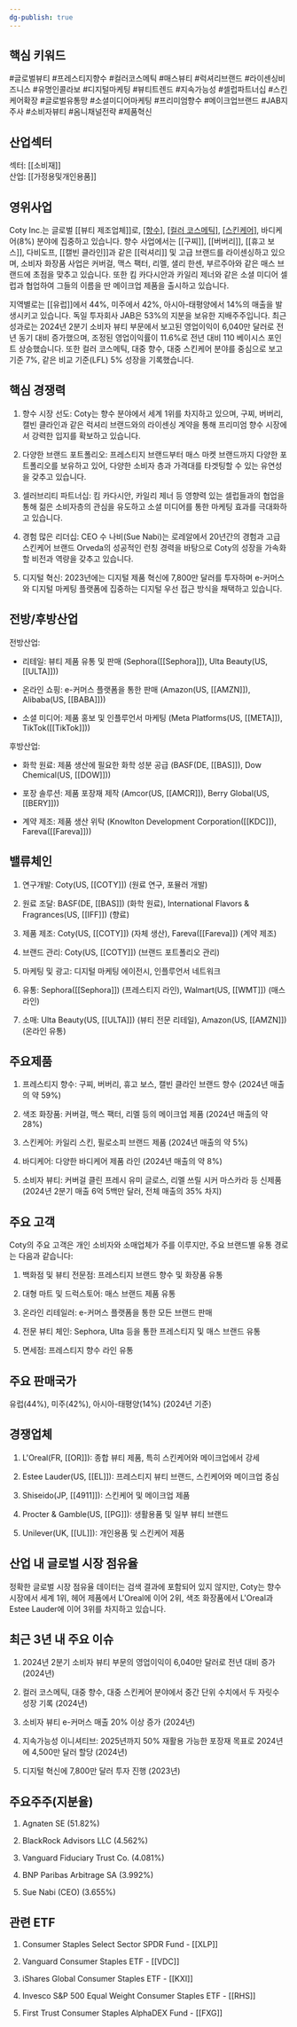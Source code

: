 ```yaml
---
dg-publish: true
---
```

## 핵심 키워드

#글로벌뷰티 #프레스티지향수 #컬러코스메틱 #매스뷰티 #럭셔리브랜드 #라이센싱비즈니스 #유명인콜라보 #디지털마케팅 #뷰티트렌드 #지속가능성 #셀럽파트너십 #스킨케어확장 #글로벌유통망 #소셜미디어마케팅 #프리미엄향수 #메이크업브랜드 #JAB지주사 #소비자뷰티 #옴니채널전략 #제품혁신

## 산업섹터

섹터: [[소비재]]  
산업: [[가정용및개인용품]]

## 영위사업

Coty Inc.는 글로벌 [[뷰티 제조업체]]로, [[향수]](59%), [[컬러 코스메틱]](28%), [[스킨케어]](5%), 바디케어(8%) 분야에 집중하고 있습니다. 향수 사업에서는 [[구찌]], [[버버리]], [[휴고 보스]], 다비도프, [[캘빈 클라인]]과 같은 [[럭셔리]] 및 고급 브랜드를 라이센싱하고 있으며, 소비자 화장품 사업은 커버걸, 맥스 팩터, 리멜, 샐리 한센, 부르주아와 같은 매스 브랜드에 초점을 맞추고 있습니다. 또한 킴 카다시안과 카일리 제너와 같은 소셜 미디어 셀럽과 협업하여 그들의 이름을 딴 메이크업 제품을 출시하고 있습니다.

지역별로는 [[유럽]]에서 44%, 미주에서 42%, 아시아-태평양에서 14%의 매출을 발생시키고 있습니다. 독일 투자회사 JAB은 53%의 지분을 보유한 지배주주입니다. 최근 성과로는 2024년 2분기 소비자 뷰티 부문에서 보고된 영업이익이 6,040만 달러로 전년 동기 대비 증가했으며, 조정된 영업이익률이 11.6%로 전년 대비 110 베이시스 포인트 상승했습니다. 또한 컬러 코스메틱, 대중 향수, 대중 스킨케어 분야를 중심으로 보고 기준 7%, 같은 비교 기준(LFL) 5% 성장을 기록했습니다.

## 핵심 경쟁력

1. 향수 시장 선도: Coty는 향수 분야에서 세계 1위를 차지하고 있으며, 구찌, 버버리, 캘빈 클라인과 같은 럭셔리 브랜드와의 라이센싱 계약을 통해 프리미엄 향수 시장에서 강력한 입지를 확보하고 있습니다.
    
2. 다양한 브랜드 포트폴리오: 프레스티지 브랜드부터 매스 마켓 브랜드까지 다양한 포트폴리오를 보유하고 있어, 다양한 소비자 층과 가격대를 타겟팅할 수 있는 유연성을 갖추고 있습니다.
    
3. 셀러브리티 파트너십: 킴 카다시안, 카일리 제너 등 영향력 있는 셀럽들과의 협업을 통해 젊은 소비자층의 관심을 유도하고 소셜 미디어를 통한 마케팅 효과를 극대화하고 있습니다.
    
4. 경험 많은 리더십: CEO 수 나비(Sue Nabi)는 로레알에서 20년간의 경험과 고급 스킨케어 브랜드 Orveda의 성공적인 런칭 경력을 바탕으로 Coty의 성장을 가속화할 비전과 역량을 갖추고 있습니다.
    
5. 디지털 혁신: 2023년에는 디지털 제품 혁신에 7,800만 달러를 투자하며 e-커머스와 디지털 마케팅 플랫폼에 집중하는 디지털 우선 접근 방식을 채택하고 있습니다.
    

## 전방/후방산업

전방산업:

- 리테일: 뷰티 제품 유통 및 판매 (Sephora([[Sephora]]), Ulta Beauty(US, [[ULTA]]))
    
- 온라인 쇼핑: e-커머스 플랫폼을 통한 판매 (Amazon(US, [[AMZN]]), Alibaba(US, [[BABA]]))
    
- 소셜 미디어: 제품 홍보 및 인플루언서 마케팅 (Meta Platforms(US, [[META]]), TikTok([[TikTok]]))
    

후방산업:

- 화학 원료: 제품 생산에 필요한 화학 성분 공급 (BASF(DE, [[BAS]]), Dow Chemical(US, [[DOW]]))
    
- 포장 솔루션: 제품 포장재 제작 (Amcor(US, [[AMCR]]), Berry Global(US, [[BERY]]))
    
- 계약 제조: 제품 생산 위탁 (Knowlton Development Corporation([[KDC]]), Fareva([[Fareva]]))
    

## 밸류체인

1. 연구개발: Coty(US, [[COTY]]) (원료 연구, 포뮬러 개발)
    
2. 원료 조달: BASF(DE, [[BAS]]) (화학 원료), International Flavors & Fragrances(US, [[IFF]]) (향료)
    
3. 제품 제조: Coty(US, [[COTY]]) (자체 생산), Fareva([[Fareva]]) (계약 제조)
    
4. 브랜드 관리: Coty(US, [[COTY]]) (브랜드 포트폴리오 관리)
    
5. 마케팅 및 광고: 디지털 마케팅 에이전시, 인플루언서 네트워크
    
6. 유통: Sephora([[Sephora]]) (프레스티지 라인), Walmart(US, [[WMT]]) (매스 라인)
    
7. 소매: Ulta Beauty(US, [[ULTA]]) (뷰티 전문 리테일), Amazon(US, [[AMZN]]) (온라인 유통)
    

## 주요제품

1. 프레스티지 향수: 구찌, 버버리, 휴고 보스, 캘빈 클라인 브랜드 향수 (2024년 매출의 약 59%)
    
2. 색조 화장품: 커버걸, 맥스 팩터, 리멜 등의 메이크업 제품 (2024년 매출의 약 28%)
    
3. 스킨케어: 카일리 스킨, 필로소피 브랜드 제품 (2024년 매출의 약 5%)
    
4. 바디케어: 다양한 바디케어 제품 라인 (2024년 매출의 약 8%)
    
5. 소비자 뷰티: 커버걸 클린 프레시 유미 글로스, 리멜 쓰릴 시커 마스카라 등 신제품 (2024년 2분기 매출 6억 5백만 달러, 전체 매출의 35% 차지)
    

## 주요 고객

Coty의 주요 고객은 개인 소비자와 소매업체가 주를 이루지만, 주요 브랜드별 유통 경로는 다음과 같습니다:

1. 백화점 및 뷰티 전문점: 프레스티지 브랜드 향수 및 화장품 유통
    
2. 대형 마트 및 드럭스토어: 매스 브랜드 제품 유통
    
3. 온라인 리테일러: e-커머스 플랫폼을 통한 모든 브랜드 판매
    
4. 전문 뷰티 체인: Sephora, Ulta 등을 통한 프레스티지 및 매스 브랜드 유통
    
5. 면세점: 프레스티지 향수 라인 유통
    

## 주요 판매국가

유럽(44%), 미주(42%), 아시아-태평양(14%) (2024년 기준)

## 경쟁업체

1. L'Oreal(FR, [[OR]]): 종합 뷰티 제품, 특히 스킨케어와 메이크업에서 강세
    
2. Estee Lauder(US, [[EL]]): 프레스티지 뷰티 브랜드, 스킨케어와 메이크업 중심
    
3. Shiseido(JP, [[4911]]): 스킨케어 및 메이크업 제품
    
4. Procter & Gamble(US, [[PG]]): 생활용품 및 일부 뷰티 브랜드
    
5. Unilever(UK, [[UL]]): 개인용품 및 스킨케어 제품
    

## 산업 내 글로벌 시장 점유율

정확한 글로벌 시장 점유율 데이터는 검색 결과에 포함되어 있지 않지만, Coty는 향수 시장에서 세계 1위, 헤어 제품에서 L'Oreal에 이어 2위, 색조 화장품에서 L'Oreal과 Estee Lauder에 이어 3위를 차지하고 있습니다.

## 최근 3년 내 주요 이슈

1. 2024년 2분기 소비자 뷰티 부문의 영업이익이 6,040만 달러로 전년 대비 증가 (2024년)
    
2. 컬러 코스메틱, 대중 향수, 대중 스킨케어 분야에서 중간 단위 수치에서 두 자릿수 성장 기록 (2024년)
    
3. 소비자 뷰티 e-커머스 매출 20% 이상 증가 (2024년)
    
4. 지속가능성 이니셔티브: 2025년까지 50% 재활용 가능한 포장재 목표로 2024년에 4,500만 달러 할당 (2024년)
    
5. 디지털 혁신에 7,800만 달러 투자 진행 (2023년)
    

## 주요주주(지분율)

1. Agnaten SE (51.82%)
    
2. BlackRock Advisors LLC (4.562%)
    
3. Vanguard Fiduciary Trust Co. (4.081%)
    
4. BNP Paribas Arbitrage SA (3.992%)
    
5. Sue Nabi (CEO) (3.655%)
    

## 관련 ETF

1. Consumer Staples Select Sector SPDR Fund - [[XLP]]
    
2. Vanguard Consumer Staples ETF - [[VDC]]
    
3. iShares Global Consumer Staples ETF - [[KXI]]
    
4. Invesco S&P 500 Equal Weight Consumer Staples ETF - [[RHS]]
    
5. First Trust Consumer Staples AlphaDEX Fund - [[FXG]]